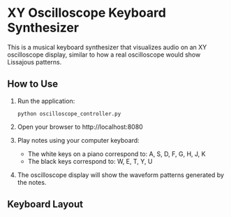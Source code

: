 # XY Oscilloscope Keyboard Synthesizer

This is a musical keyboard synthesizer that visualizes audio on an XY oscilloscope display, similar to how a real oscilloscope would show Lissajous patterns.

## How to Use

1. Run the application:
   ```
   python oscilloscope_controller.py
   ```

2. Open your browser to http://localhost:8080

3. Play notes using your computer keyboard:
   - The white keys on a piano correspond to: A, S, D, F, G, H, J, K
   - The black keys correspond to: W, E, T, Y, U

4. The oscilloscope display will show the waveform patterns generated by the notes.

## Keyboard Layout

